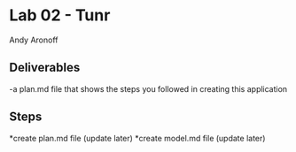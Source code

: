 # Lab 02 - Tunr 

Andy Aronoff

## Deliverables
-a plan.md file that shows the steps you followed in creating this application

## Steps
*create plan.md file (update later)
*create model.md file (update later)